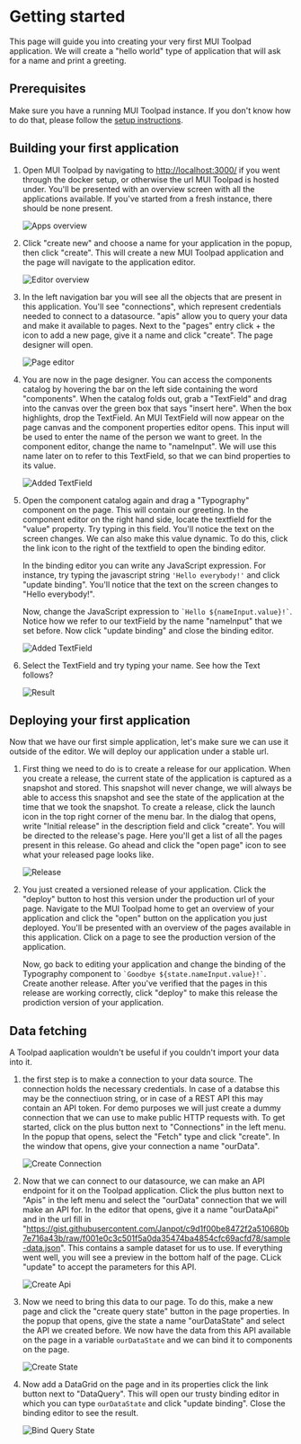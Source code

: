 # Getting started

This page will guide you into creating your very first MUI Toolpad application. We will create a "hello world" type of application that will ask for a name and print a greeting.

## Prerequisites

Make sure you have a running MUI Toolpad instance. If you don't know how to do that, please follow the [setup instructions](./setup.md).

## Building your first application

1. Open MUI Toolpad by navigating to [http://localhost:3000/](http://localhost:3000/) if you went through the docker setup, or otherwise the url MUI Toolpad is hosted under. You'll be presented with an overview screen with all the applications available. If you've started from a fresh instance, there should be none present.

   ![Apps overview](./images/apps-overview.png)

1. Click "create new" and choose a name for your application in the popup, then click "create". This will create a new MUI Toolpad application and the page will navigate to the application editor.

   ![Editor overview](./images/editor-overview.png)

1. In the left navigation bar you will see all the objects that are present in this application. You'll see "connections", which represent credentials needed to connect to a datasource. "apis" allow you to query your data and make it available to pages. Next to the "pages" entry click + the icon to add a new page, give it a name and click "create". The page designer will open.

   ![Page editor](./images/page-editor.png)

1. You are now in the page designer. You can access the components catalog by hovering the bar on the left side containing the word "components". When the catalog folds out, grab a "TextField" and drag into the canvas over the green box that says "insert here". When the box highlights, drop the TextField. An MUI TextField will now appear on the page canvas and the component properties editor opens. This input will be used to enter the name of the person we want to greet. In the component editor, change the name to "nameInput". We will use this name later on to refer to this TextField, so that we can bind properties to its value.

   ![Added TextField](./images/add-textfield.png)

1. Open the component catalog again and drag a "Typography" component on the page. This will contain our greeting. In the component editor on the right hand side, locate the textfield for the "value" property. Try typing in this field. You'll notice the text on the screen changes. We can also make this value dynamic. To do this, click the link icon to the right of the textfield to open the binding editor.

   In the binding editor you can write any JavaScript expression. For instance, try typing the javascript string `'Hello everybody!'` and click "update binding". You'll notice that the text on the screen changes to "Hello everybody!".

   Now, change the JavaScript expression to `` `Hello ${nameInput.value}!` ``. Notice how we refer to our textField by the name "nameInput" that we set before. Now click "update binding" and close the binding editor.

   ![Added TextField](./images/updated-binding.png)

1. Select the TextField and try typing your name. See how the Text follows?

   ![Result](./images/result.png)

## Deploying your first application

Now that we have our first simple application, let's make sure we can use it outside of the editor. We will deploy our application under a stable url.

1. First thing we need to do is to create a release for our application. When you create a release, the current state of the application is captured as a snapshot and stored. This snapshot will never change, we will always be able to access this snapshot and see the state of the application at the time that we took the snapshot. To create a release, click the launch icon in the top right corner of the menu bar. In the dialog that opens, write "Initial release" in the description field and click "create". You will be directed to the release's page. Here you'll get a list of all the pages present in this release. Go ahead and click the "open page" icon to see what your released page looks like.

   ![Release](./images/release.png)

1. You just created a versioned release of your application. Click the "deploy" button to host this version under the production url of your page. Navigate to the MUI Toolpad home to get an overview of your application and click the "open" button on the application you just deployed. You'll be presented with an overview of the pages available in this application. Click on a page to see the production version of the application.

   Now, go back to editing your application and change the binding of the Typography component to `` `Goodbye ${state.nameInput.value}!` ``. Create another release. After you've verified that the pages in this release are working correctly, click "deploy" to make this release the prodiction version of your application.

## Data fetching

A Toolpad aaplication wouldn't be useful if you couldn't import your data into it.

1. the first step is to make a connection to your data source. The connection holds the necessary credentials. In case of a databse this may be the connectiuon string, or in case of a REST API this may contain an API token. For demo purposes we will just create a dummy connection that we can use to make public HTTP requests with. To get started, click on the plus button next to "Connections" in the left menu. In the popup that opens, select the "Fetch" type and click "create". In the window that opens, give your connection a name "ourData".

   ![Create Connection](./images/create-connection.png)

1. Now that we can connect to our datasource, we can make an API endpoint for it on the Toolpad application. Click the plus button next to "Apis" in the left menu and select the "ourData" connection that we will make an API for. In the editor that opens, give it a name "ourDataApi" and in the url fill in "https://gist.githubusercontent.com/Janpot/c9d1f00be8472f2a510680b7e716a43b/raw/f001e0c3c501f5a0da35474ba4854cfc69acfd78/sample-data.json". This contains a sample dataset for us to use. If everything went well, you will see a preview in the bottom half of the page. CLick "update" to accept the parameters for this API.

   ![Create Api](./images/create-api.png)

1. Now we need to bring this data to our page. To do this, make a new page and click the "create query state" button in the page properties. In the popup that opens, give the state a name "ourDataState" and select the API we created before. We now have the data from this API available on the page in a variable `ourDataState` and we can bind it to components on the page.

   ![Create State](./images/create-state.png)

1. Now add a DataGrid on the page and in its properties click the link button next to "DataQuery". This will open our trusty binding editor in which you can type `ourDataState` and click "update binding". Close the binding editor to see the result.

   ![Bind Query State](./images/bind-query-state.png)

